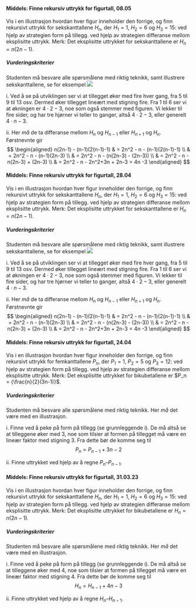 #### Middels: Finne rekursiv uttrykk for figurtall,  08.05

Vis i en illustrasjon hvordan hver figur inneholder den forrige, og finn rekursivt uttrykk for sekskanttallene $H_n$, der $H_1 =1$, $H_2 = 6$ og $H_3 = 15$:
ved hjelp av strategien form på tillegg.
ved hjelp av strategien differanse mellom eksplisitte uttrykk. Merk: Det eksplisitte uttrykket for sekskanttallene er $H_n = {n(2n-1)}$.

##### Vurderingskriterier

Studenten må besvare alle spørsmålene med riktig teknikk, samt illustrere sekskanttallene, se for eksempel ![](https://upload.wikimedia.org/wikipedia/commons/f/f0/Hexagonal_numbers.svg)

i.  Ved å se på utviklingen ser vi at tillegget øker med fire hver gang, fra $5$ til $9$ til $13$ osv.  Dermed øker tillegget lineært med stigning fire. Fra $1$ til $6$ ser vi at økningen er $4\cdot 2 - 3$, noe som også stemmer med figuren. Vi lekker til fire sider, og har tre hjørner vi teller to ganger, altså $4\cdot 2 - 3$, eller generelt $4\cdot n - 3$. 

ii. Her *må* de ta differanse mellom $H_n$ og $H_{n-1}$ eller $H_{n+1}$ og $H_n$. Førstnevnte gir 
$$
\begin{aligned}
n(2n-1) - (n-1)(2(n-1)-1) 
& = 
2n^2 - n - (n-1)(2(n-1)-1) 
\\
& = 
2n^2 - n - (n-1)(2n-3) 
\\
& = 
2n^2 - n - (n(2n-3) - (2n-3))
\\ 
& = 
2n^2 - n - n(2n-3) + (2n-3)
\\
& = 
2n^2 - n - 2n^2+3n + 2n-3
= 4n -3
\end{aligned}
$$

#### Middels: Finne rekursiv uttrykk for figurtall,  28.04

Vis i en illustrasjon hvordan hver figur inneholder den forrige, og finn rekursivt uttrykk for sekskanttallene $H_n$, der $H_1 =1$, $H_2 = 6$ og $H_3 = 15$:
ved hjelp av strategien form på tillegg.
ved hjelp av strategien differanse mellom eksplisitte uttrykk. Merk: Det eksplisitte uttrykket for sekskanttallene er $H_n = {n(2n-1)}$.

##### Vurderingskriterier

Studenten må besvare alle spørsmålene med riktig teknikk, samt illustrere sekskanttallene, se for eksempel ![](https://upload.wikimedia.org/wikipedia/commons/f/f0/Hexagonal_numbers.svg)

i.  Ved å se på utviklingen ser vi at tillegget øker med fire hver gang, fra $5$ til $9$ til $13$ osv.  Dermed øker tillegget lineært med stigning fire. Fra $1$ til $6$ ser vi at økningen er $4\cdot 2 - 3$, noe som også stemmer med figuren. Vi lekker til fire sider, og har tre hjørner vi teller to ganger, altså $4\cdot 2 - 3$, eller generelt $4\cdot n - 3$.

ii. Her *må* de ta differanse mellom $H_n$ og $H_{n-1}$ eller $H_{n+1}$ og $H_n$. Førstnevnte gir
$$
\begin{aligned}
n(2n-1) - (n-1)(2(n-1)-1)
& =
2n^2 - n - (n-1)(2(n-1)-1)
\\
& =
2n^2 - n - (n-1)(2n-3)
\\
& =
2n^2 - n - (n(2n-3) - (2n-3))
\\
& =
2n^2 - n - n(2n-3) + (2n-3)
\\
& =
2n^2 - n - 2n^2+3n + 2n-3
= 4n -3
\end{aligned}
$$

#### Middels: Finne rekursiv uttrykk for figurtall,  24.04

Vis i en illustrasjon hvordan hver figur inneholder den forrige, og finn rekursivt uttrykk for femkanttallene  $P_n$, der $P_1 =1$, $P_2 = 5$ og $P_3 = 12$:
ved hjelp av strategien form på tillegg.
ved hjelp av strategien differanse mellom eksplisitte uttrykk. Merk: Det eksplisitte uttrykket for bikubetallene er $P_n = {\frac{n}{2}(3n-1)}$.

##### Vurderingskriterier

Studenten må besvare alle spørsmålene med riktig
teknikk. Her *må* det være med en illustrasjon.

i.  Finne ved å peke på form på tillegg (se grunnleggende i).
De må altså se at tilleggene øker med $3$, noe som tilsier at
formen på tillegget må være en lineær faktor med stigning $3$.
Fra dette bør de komme seg til\
$$
P_{n} = P_{n - 1} + 3n-2
$$

ii. Finne uttrykket ved hjelp av å regne $P_{n}– P_{n - 1}$.

#### Middels: Finne rekursiv uttrykk for figurtall,  31.03.23

Vis i en illustrasjon hvordan hver figur inneholder den forrige, og finn rekursivt uttrykk for sekskanttallene  $H_n$, der $H_1 =1$, $H_2 = 6$ og $H_3 = 15$:
ved hjelp av strategien form på tillegg.
ved hjelp av strategien differanse mellom eksplisitte uttrykk. Merk: Det eksplisitte uttrykket for bikubetallene er $H_n = {n(2n-1)}$.

##### Vurderingskriterier

Studenten må besvare alle spørsmålene med riktig
teknikk. Her *må* det være med en illustrasjon.

i.  Finne ved å peke på form på tillegg (se grunnleggende i).
De må altså se at tilleggene øker med $4$, noe som tilsier at
formen på tillegget må være en lineær faktor med stigning $4$.
Fra dette bør de komme seg til\
$$
H_{n} = H_{n - 1} + 4n-3
$$

ii. Finne uttrykket ved hjelp av å regne $H_{n}– H_{n - 1}$.

